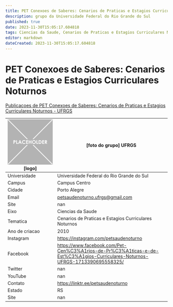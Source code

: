 ```yaml
---
title: PET Conexoes de Saberes: Cenarios de Praticas e Estagios Curriculares Noturnos - UFRGS
description: grupo da Universidade Federal do Rio Grande do Sul
published: true
date: 2023-11-30T15:05:17.604818
tags: Ciencias da Saude, Cenarios de Praticas e Estagios Curriculares Noturnos
editor: markdown
dateCreated: 2023-11-30T15:05:17.604818
---
```


# PET Conexoes de Saberes: Cenarios de Praticas e Estagios Curriculares Noturnos

[Publicacoes de PET Conexoes de Saberes: Cenarios de Praticas e Estagios Curriculares Noturnos - UFRGS](/atividade/214PETConexoesdeSaberesCenariosdePraticaseEstagiosCurricularesNoturnosUFRGS/feed)

| ![placeholder.png](/placeholder.png) [logo] | [foto do grupo] UFRGS         |
| ------------------------------------------- | ------------------------------------------------- |
| Universidade                                | Universidade Federal do Rio Grande do Sul      |
| Campus                                      | Campus Centro            |
| Cidade                                      | Porto Alegre             |
| Email                                       | petsaudenoturno.ufrgs@gmail.com             |
| Site                                        | nan              |
| Eixo                                        | Ciencias da Saude              |
| Tematica                                    | Cenarios de Praticas e Estagios Curriculares Noturnos          |
| Ano de criacao                              | 2010        |
| Instagram                                   | https://instagram.com/petsaudenoturno         |
| Facebook                                    | https://www.facebook.com/Pet-Cen%C3%A1rios-de-Pr%C3%A1ticas-e-de-Est%C3%A1gios-Curriculares-Noturnos-UFRGS-1713390695558325/          |
| Twitter                                     | nan           |
| YouTube                                     | nan           |
| Contato                                     | https://linktr.ee/petsaudenoturno         |
| Estado                                      |  RS            |
| Site                                        | nan |
